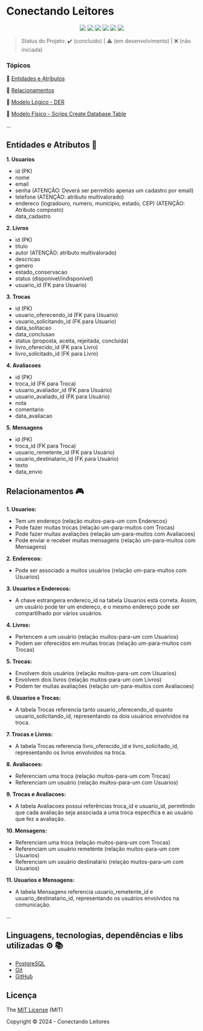 <h1>Conectando Leitores</h1> 

<p align="center">
  <img src="http://img.shields.io/static/v1?label=Draw.io&message=24.6.4&color=f08705&style=for-the-badge&logo=diagramsdotnet"/>
  <img src="http://img.shields.io/static/v1?label=Workbench MySQL&message=8.0.38&color=4479a1&style=for-the-badge&logo=mysql&logoColor=f5f5f5"/>
  <img src="http://img.shields.io/static/v1?label=PostgreSQL&message=16&color=4169e1&style=for-the-badge&logo=postgresql&logoColor=f5f5f5"/>
  <img src="http://img.shields.io/static/v1?label=STATUS&message=EM%20DESENVOLVIMENTO&color=RED&style=for-the-badge"/>
  <img src="http://img.shields.io/static/v1?label=STATUS&message=CONCLUIDO&color=GREEN&style=for-the-badge"/>
  <img src="http://img.shields.io/static/v1?label=License&message=MIT&color=green&style=for-the-badge"/>
</p>

> Status do Projeto: :heavy_check_mark: (concluido) | :warning: (em desenvolvimento) | :x: (não iniciada)

### Tópicos 

:small_blue_diamond: [Entidades e Atributos](#entidades-e-atributos-file_folder)

:small_blue_diamond: [Relacionamentos](#relacionamentos-video_game)

:small_blue_diamond: [Modelo Lógico - DER](modelo_logico_der)

:small_blue_diamond: [Modelo Físico - Scrips Create Database Table](script_database_table)

... 

## Entidades e Atributos :file_folder:

<p align="justify">

**1. Usuarios**
  - id (PK)
  - nome
  - email
  - senha (ATENÇÃO: Deverá ser permitido apenas um cadastro por email)
  - telefone (ATENÇÃO: atributo multivalorado)
  - endereco (logradouro, numero, municipio, estado, CEP) (ATENÇÃO: Atributo composto)
  - data_cadastro

**2. Livros**
  - id (PK)
  - titulo
  - autor (ATENÇÃO: atributo multivalorado)
  - descricao
  - genero
  - estado_conservacao
  - status (disponível/indisponível)
  - usuario_id (FK para Usuario)

**3. Trocas**
  - id (PK)
  - usuario_oferecendo_id (FK para Usuario)
  - usuario_solicitando_id (FK para Usuario)
  - data_solitacao
  - data_conclusao
  - status (proposta, aceita, rejeitada, concluída)
  - livro_oferecido_id (FK para Livro)
  - livro_solicitado_id (FK para Livro)

**4. Avaliacoes**
  - id (PK)
  - troca_id (FK para Troca)
  - usuario_avaliador_id (FK para Usuário)
  - usuario_avaliado_id (FK para Usuário)
  - nota
  - comentario
  - data_avaliacao

**5. Mensagens** 
  - id (PK)
  - troca_id (FK para Troca)
  - usuario_remetente_id (FK para Usuário)
  - usuario_destinatario_id (FK para Usuário)
  - texto
  - data_envio

</p>

## Relacionamentos :video_game:

**1. Usuarios:**
  - Tem um endereço (relação muitos-para-um com Enderecos)
  - Pode fazer muitas trocas (relação um-para-muitos com Trocas)
  - Pode fazer muitas avaliações (relação um-para-muitos com Avaliacoes)
  - Pode enviar e receber muitas mensagens (relação um-para-muitos com Mensagens)

**2. Enderecos:**
  - Pode ser associado a muitos usuários (relação um-para-muitos com Usuarios)

**3. Usuarios e Enderecos:**
  - A chave estrangeira endereco_id na tabela Usuarios está correta. Assim, um usuário pode ter um endereço, e o mesmo endereço pode ser compartilhado por vários usuários.

**4. Livros:**
  - Pertencem a um usuário (relação muitos-para-um com Usuarios)
  - Podem ser oferecidos em muitas trocas (relação um-para-muitos com Trocas)

**5. Trocas:**
  - Envolvem dois usuários (relação muitos-para-um com Usuarios)
  - Envolvem dois livros (relação muitos-para-um com Livros)
  - Podem ter muitas avaliações (relação um-para-muitos com Avaliacoes)

**6. Usuarios e Trocas:**
   - A tabela Trocas referencia tanto usuario_oferecendo_id quanto usuario_solicitando_id, representando os dois usuários envolvidos na troca.

**7. Trocas e Livros:**
   - A tabela Trocas referencia livro_oferecido_id e livro_solicitado_id, representando os livros envolvidos na troca.

**8. Avaliacoes:**
  - Referenciam uma troca (relação muitos-para-um com Trocas)
  - Referenciam um usuário (relação muitos-para-um com Usuarios)

**9. Trocas e Avaliacoes:**
  - A tabela Avaliacoes possui referências troca_id e usuario_id, permitindo que cada avaliação seja associada a uma troca específica e ao usuário que fez a avaliação.

**10. Mensagens:**
  - Referenciam uma troca (relação muitos-para-um com Trocas)
  - Referenciam um usuário remetente (relação muitos-para-um com Usuarios)
  - Referenciam um usuário destinatário (relação muitos-para-um com Usuarios)

**11. Usuarios e Mensagens:**
  - A tabela Mensagens referencia usuario_remetente_id e usuario_destinatario_id, representando os usuários envolvidos na comunicação.

... 

## Linguagens, tecnologias, dependências e libs utilizadas :gear: :books:


- [PostgreSQL](https://www.postgresql.org/download/)
- [Git](https://git-scm.com/downloads)
- [GitHub](https://github.com/)
  


## Licença 

The [MIT License]() (MIT)

Copyright :copyright: 2024 - Conectando Leitores

